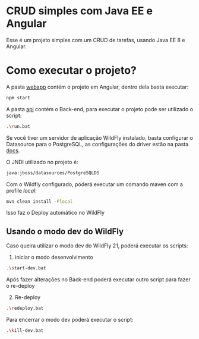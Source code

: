 # CRUD simples com Java EE e Angular

Esse é um projeto simples com um CRUD de tarefas, usando Java EE 8 e Angular.

# Como executar o projeto?

A pasta [webapp](/webapp) contém o projeto em Angular, dentro dela basta executar:

```bash
npm start
```

A pasta [api](/api) contém o Back-end, para executar o projeto pode ser utilizado o script:

```bash
.\run.bat
```

Se você tiver um servidor de aplicação WildFly instalado, basta configurar o Datasource para o PostgreSQL, as configurações do driver estão na pasta [docs](/docs).

O JNDI utilizado no projeto é:

```bash
java:jboss/datasources/PostgreSQLDS
```

Com o Wildfly configurado, poderá executar um comando maven com a profile *local*:

```bash
mvn clean install -Plocal
```

Isso faz o Deploy automático no WildFly

## Usando o modo dev do WildFly

Caso queira utilizar o modo dev do WildFly 21, poderá executar os scripts:

1. iniciar o modo desenvolvimento

```bash
.\start-dev.bat
```

Após fazer alterações no Back-end poderá executar outro script para fazer o re-deploy

2. Re-deploy

```bash
.\redeploy.bat
```

Para encerrar o modo dev poderá executar o script:

```bash
.\kill-dev.bat
```